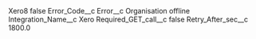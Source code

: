 <?xml version="1.0" encoding="UTF-8"?>
<CustomMetadata xmlns="http://soap.sforce.com/2006/04/metadata" xmlns:xsi="http://www.w3.org/2001/XMLSchema-instance" xmlns:xsd="http://www.w3.org/2001/XMLSchema">
    <label>Xero8</label>
    <protected>false</protected>
    <values>
        <field>Error_Code__c</field>
        <value xsi:nil="true"/>
    </values>
    <values>
        <field>Error__c</field>
        <value xsi:type="xsd:string">Organisation offline</value>
    </values>
    <values>
        <field>Integration_Name__c</field>
        <value xsi:type="xsd:string">Xero</value>
    </values>
    <values>
        <field>Required_GET_call__c</field>
        <value xsi:type="xsd:boolean">false</value>
    </values>
    <values>
        <field>Retry_After_sec__c</field>
        <value xsi:type="xsd:double">1800.0</value>
    </values>
</CustomMetadata>
